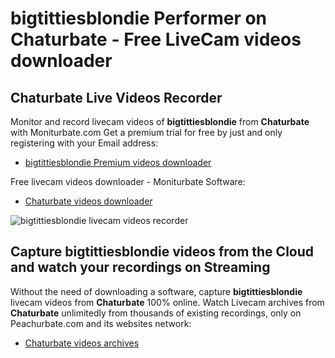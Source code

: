 # bigtittiesblondie Performer on Chaturbate - Free LiveCam videos downloader

## Chaturbate Live Videos Recorder

Monitor and record livecam videos of **bigtittiesblondie** from **Chaturbate** with Moniturbate.com
Get a premium trial for free by just and only registering with your Email address:
* [bigtittiesblondie Premium videos downloader](https://moniturbate.com/request-demo-licence-key.html)

Free livecam videos downloader - Moniturbate Software:
* [Chaturbate videos downloader](https://moniturbate.com/moniturbate-download-software.html)

![bigtittiesblondie livecam videos recorder](https://peachurnet.com/templates/moniturbate-software.png)


## Capture bigtittiesblondie videos from the Cloud and watch your recordings on Streaming

Without the need of downloading a software, capture **bigtittiesblondie** livecam videos from **Chaturbate** 100% online.
Watch Livecam archives from **Chaturbate** unlimitedly from thousands of existing recordings, only on Peachurbate.com and its websites network:
* [Chaturbate videos archives](https://peachurnet.com/)